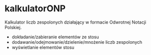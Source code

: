 # kalkulatorONP
Kalkulator liczb zespolonych działający w formacie Odwrotnej Notacji Polskiej.

- dokładanie/zabieranie elementów ze stosu
- dodawanie/odejmowanie/dzielenie/mnożenie liczb zespolonych
- wyświetlanie elementów stosu
